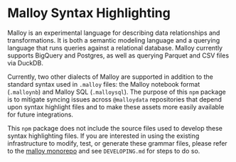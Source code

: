 # Malloy Syntax Highlighting

Malloy is an experimental language for describing data relationships and transformations. It is both a semantic modeling language and a querying language that runs queries against a relational database. Malloy currently supports BigQuery and Postgres, as well as querying Parquet and CSV files via DuckDB.

Currently, two other dialects of Malloy are supported in addition to the standard syntax used in `.malloy` files: the Malloy notebook format (`.malloynb`) and Malloy SQL (`.malloysql`). The purpose of this `npm` package is to mitigate syncing issues across `@malloydata` repositories that depend upon syntax highlight files and to make these assets more easily available for future integrations.

This `npm` package does not include the source files used to develop these syntax highlighting files. If you are interested in using the existing infrastructure to modify, test, or generate these grammar files, please refer to the [malloy monorepo](https://github.com/malloydata/malloy/tree/main/packages/malloy-syntax-highlight) and see `DEVELOPING.md` for steps to do so.